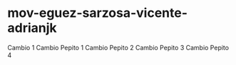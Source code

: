 # mov-eguez-sarzosa-vicente-adrianjk
Cambio 1
Cambio Pepito 1
Cambio Pepito 2
Cambio Pepito 3
Cambio Pepito 4

